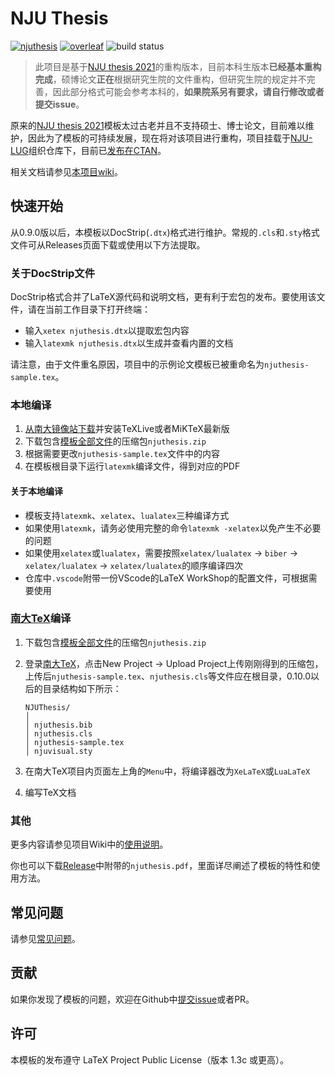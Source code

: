 # NJU Thesis

[![njuthesis](https://img.shields.io/badge/njuthesis-latex-blue)](https://git.nju.edu.cn/nju-lug/nju-latex-templates)
[![overleaf](https://img.shields.io/badge/overleaf-supported-brightgreen)](https://tex.nju.edu.cn)
![build status](https://github.com/nju-lug/NJUThesis/actions/workflows/build.yml/badge.svg)

> 此项目是基于[NJU thesis 2021](https://github.com/FengChendian/NJUThesis2021)的重构版本，目前本科生版本**已经基本重构完成**，硕博论文**正在**根据研究生院的文件重构，但研究生院的规定并不完善，因此部分格式可能会参考本科的，**如果院系另有要求，请自行修改或者提交issue**。

原来的[NJU thesis 2021](https://github.com/FengChendian/NJUThesis2021)模板太过古老并且不支持硕士、博士论文，目前难以维护，因此为了模板的可持续发展，现在将对该项目进行重构，项目挂载于[NJU-LUG](https://github.com/nju-lug)组织仓库下，目前已[发布在CTAN](https://ctan.org/pkg/njuthesis)。

相关文档请参见[本项目wiki](https://github.com/nju-lug/NJUThesis/wiki)。

## 快速开始

从0.9.0版以后，本模板以DocStrip(`.dtx`)格式进行维护。常规的`.cls`和`.sty`格式文件可从Releases页面下载或使用以下方法提取。

### 关于DocStrip文件

DocStrip格式合并了LaTeX源代码和说明文档，更有利于宏包的发布。要使用该文件，请在当前工作目录下打开终端：

- 输入`xetex njuthesis.dtx`以提取宏包内容
- 输入`latexmk njuthesis.dtx`以生成并查看内置的文档

请注意，由于文件重名原因，项目中的示例论文模板已被重命名为`njuthesis-sample.tex`。

### 本地编译

1. [从南大镜像站下载](https://mirror.nju.edu.cn/download/app/TeX%20%E6%8E%92%E7%89%88%E7%B3%BB%E7%BB%9F)并安装TeXLive或者MiKTeX最新版
2. 下载包含[模板全部文件](https://github.com/nju-lug/NJUThesis/releases/latest)的压缩包`njuthesis.zip`
3. 根据需要更改`njuthesis-sample.tex`文件中的内容
4. 在模板根目录下运行`latexmk`编译文件，得到对应的PDF

#### **关于本地编译**

- 模板支持`latexmk`、`xelatex`、`lualatex`三种编译方式
- 如果使用`latexmk`，请务必使用完整的命令`latexmk -xelatex`以免产生不必要的问题
- 如果使用`xelatex`或`lualatex`，需要按照`xelatex/lualatex` -> `biber` -> `xelatex/lualatex` -> `xelatex/lualatex`的顺序编译四次
- 仓库中`.vscode`附带一份VScode的LaTeX WorkShop的配置文件，可根据需要使用

### [南大TeX](https://tex.nju.edu.cn)编译

1. 下载包含[模板全部文件](https://github.com/nju-lug/NJUThesis/releases/latest)的压缩包`njuthesis.zip`
2. 登录[南大TeX](https://tex.nju.edu.cn)，点击New Project -> Upload Project上传刚刚得到的压缩包，上传后`njuthesis-sample.tex`、`njuthesis.cls`等文件应在根目录，0.10.0以后的目录结构如下所示：

    ```shell
    NJUThesis/
    │
    │ njuthesis.bib
    │ njuthesis.cls
    │ njuthesis-sample.tex
    │ njuvisual.sty
    ```

3. 在南大TeX项目内页面左上角的`Menu`中，将编译器改为`XeLaTeX`或`LuaLaTeX`
4. 编写TeX文档

### 其他

更多内容请参见项目Wiki中的[使用说明](https://github.com/nju-lug/NJUThesis/wiki/%E4%BD%BF%E7%94%A8%E8%AF%B4%E6%98%8E)。

你也可以下载[Release](https://github.com/nju-lug/NJUThesis/releases/latest)中附带的`njuthesis.pdf`，里面详尽阐述了模板的特性和使用方法。

## 常见问题

请参见[常见问题](https://github.com/nju-lug/NJUThesis/wiki/%E5%B8%B8%E8%A7%81%E9%97%AE%E9%A2%98)。

## 贡献

如果你发现了模板的问题，欢迎在Github中[提交issue](https://github.com/nju-lug/NJUThesis/issues)或者PR。

## 许可

本模板的发布遵守 LaTeX Project Public License（版本 1.3c 或更高）。

